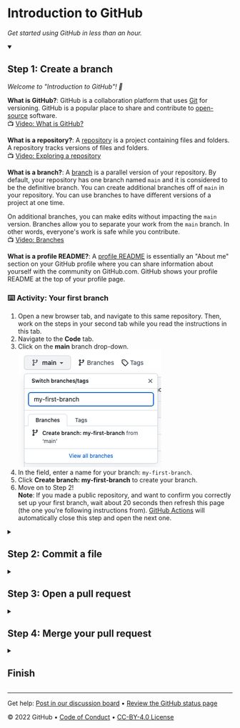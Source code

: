 <!-- 
  <<< -Prueba 1 de edición de texto-: Header of the course >>> 
  Include a 1280×640 image, course title in sentence case, and a concise description in emphasis.
  In your repository settings: enable template repository, add your 1280×640 social image, auto delete head branches.
  Add your open source license, GitHub uses Creative Commons Attribution 4.0 International.
-->

# Introduction to GitHub

_Get started using GitHub in less than an hour._

<!-- 
  <<< -Prueba 2 de edición de texto-: Start of the course >>> 
  Include start button, a note about Actions minutes,
  and tell the learner why they should take the course.
  Each step should be wrapped in <details>/<summary>, with an `id` set.
  The start <details> should have `open` as well.
  Do not use quotes on the <details> tag attributes.
-->

<!--step0

People use GitHub to build some of the most advanced technologies in the world. Whether you’re visualizing data or building a new game, there’s a whole community and set of tools on GitHub that can help you do it even better. GitHub Skills’ “Introduction to GitHub” course guides you through everything you need to start contributing in less than an hour.

- **Who is this for**: New developers, new GitHub users, and students.
- **What you'll learn**: We'll introduce repositories, branches, commits, and pull requests.
- **What you'll build**: We'll make a short Markdown file you can use as your [profile README](https://docs.github.com/account-and-profile/setting-up-and-managing-your-github-profile/customizing-your-profile/managing-your-profile-readme).
- **Prerequisites**: None. This course is a great introduction for your first day on GitHub.
- **How long**: This course is four steps long and takes less than one hour to complete.

## How to start this course

1. Above these instructions, right-click **Use this template** and open the link in a new tab.
   ![Use this template](https://user-images.githubusercontent.com/1221423/169618716-fb17528d-f332-4fc5-a11a-eaa23562665e.png)
2. In the new tab, follow the prompts to create a new repository.
   - For owner, choose your personal account or an organization to host the repository.
   - We recommend creating a public repository—private repositories will [use Actions minutes](https://docs.github.com/en/billing/managing-billing-for-github-actions/about-billing-for-github-actions).
   ![Create a new repository](https://user-images.githubusercontent.com/1221423/169618722-406dc508-add4-4074-83f0-c7a7ad87f6f3.png)
3. After your new repository is created, wait about 20 seconds, then refresh the page. Follow the step-by-step instructions in the new repository's README.

endstep0-->

<!-- 
  <<< Author notes: Step 1 >>> 
  Choose 3-5 steps for your course.
  The first step is always the hardest, so pick something easy!
  Link to docs.github.com for further explanations.
  Encourage users to open new tabs for steps!
-->

<details id=1 open>
<summary><h2>Step 1: Create a branch</h2></summary>

_Welcome to "Introduction to GitHub"! :wave:_

**What is GitHub?**: GitHub is a collaboration platform that uses [Git](https://docs.github.com/get-started/quickstart/github-glossary#git) for versioning. GitHub is a popular place to share and contribute to [open-source](https://docs.github.com/get-started/quickstart/github-glossary#open-source) software.
<br>:tv: [Video: What is GitHub?](https://www.youtube.com/watch?v=w3jLJU7DT5E)

**What is a repository?**: A [repository](https://docs.github.com/get-started/quickstart/github-glossary#repository) is a project containing files and folders. A repository tracks versions of files and folders.
<br>:tv: [Video: Exploring a repository](https://www.youtube.com/watch?v=R8OAwrcMlRw)

**What is a branch?**: A [branch](https://docs.github.com/en/get-started/quickstart/github-glossary#branch) is a parallel version of your repository. By default, your repository has one branch named `main` and it is considered to be the definitive branch. You can create additional branches off of `main` in your repository. You can use branches to have different versions of a project at one time.

On additional branches, you can make edits without impacting the `main` version. Branches allow you to separate your work from the `main` branch. In other words, everyone's work is safe while you contribute.
<br>:tv: [Video: Branches](https://www.youtube.com/watch?v=xgQmu81G1yY)

**What is a profile README?**: A [profile README](https://docs.github.com/account-and-profile/setting-up-and-managing-your-github-profile/customizing-your-profile/managing-your-profile-readme) is essentially an "About me" section on your GitHub profile where you can share information about yourself with the community on GitHub.com. GitHub shows your profile README at the top of your profile page.

### :keyboard: Activity: Your first branch

1. Open a new browser tab, and navigate to this same repository. Then, work on the steps in your second tab while you read the instructions in this tab.
2. Navigate to the **Code** tab.
3. Click on the **main** branch drop-down.<br>
   <img alt="image showing my-first-branch entry" src="/images/my-first-branch.png"/>
4. In the field, enter a name for your branch: `my-first-branch`.
5. Click **Create branch: my-first-branch** to create your branch.
6. Move on to Step 2!<br>
   **Note**: If you made a public repository, and want to confirm you correctly set up your first branch, wait about 20 seconds then refresh this page (the one you're following instructions from). [GitHub Actions](https://docs.github.com/en/actions) will automatically close this step and open the next one.

</details>

<!-- 
  <<< Author notes: Step 2 >>>
  Start this step by acknowledging the previous step.
  Define terms and link to docs.github.com.
-->

<details id=2>
<summary><h2>Step 2: Commit a file</h2></summary>

_You created a branch! :tada:_

Creating a branch allows you to edit to your project without changing the `main` branch. Now that you have a branch, it’s time to create a file and make your first commit!

**What is a commit?**: A [commit](https://docs.github.com/pull-requests/committing-changes-to-your-project/creating-and-editing-commits/about-commits) is a set of changes to the files and folders in your project. A commit exists in a branch.

### :keyboard: Activity: Your first commit

The following steps will guide you through the process of committing a change on GitHub. Committing a change requires first adding a new file to your new branch. 

1. On the **Code** tab, make sure you're on your new branch `my-first-branch`.
2. Select the **Add file** drop-down and click **Create new file**.<br>
   ![create new file option](/images/create-new-file.png)
3. In the **Name your file...** field, enter `PROFILE.md`.
4. In the **Edit new file** area, copy the following content to your file:
   ```
   Welcome to my GitHub profile!
   ```
   <img alt="profile.md file screenshot" src="/images/my-profile-file.png"/>
5. For commits, you can enter a short commit message that describes what you changes you made. This message helps others know what's included in your commit. GitHub offers a simple default message, but let's change it slightly for practice. First, enter `Add PROFILE.md` in the first text-entry field below **Commit new file**. Then, if you want to confirm what your screen should look like, expand the dropdown below.
   <details>
   <summary> Expand to see the screenshot.</summary>
   <img alt="screenshot of adding a new file with a commit message" src="/images/commit-full-screen.png" />
   </details>
6. In this lesson, we'll ignore the other fields and click **Commit new file**.
7. Move on to Step 3! <br>
   **Note**: Like before, you can wait about 20 seconds, then refresh this page (the one you're following instructions from) and [GitHub Actions](https://docs.github.com/en/actions) will automatically close this step and open the next one.

</details>

<!-- 
  <<< Author notes: Step 3 >>> 
  Just a historic note: the previous version of this step forced the learner
  to write a pull request description,
  checked that `main` was the receiving branch,
  and that the file was named correctly.
-->

<details id=3>
<summary><h2>Step 3: Open a pull request</h2></summary>

_Nice work making that commit :sparkles:_

Now that you’ve created a commit, it’s time to share your proposed change through a pull request!

**What is a pull request?**: Collaboration happens on a pull request. The pull request shows the changes in your branch to other people. This pull request is going to keep the changes you just made on your branch and propose applying them to the `main` branch.
<br>:tv: [Video: Introduction to pull requests](https://youtu.be/kJr-PIfLDl4)

### :keyboard: Activity: Create a pull request

You may have noticed after your commit that a message displayed indicating your recent push to your branch and providing a button that says **Compare & pull request**.

![screenshot of message and button](/images/compare-and-pull-request.png)

 If you want, feel free to click **Compare & pull request**, and then skip to step 6 below. If you don't click the button, the instructions below walk you through manually setting up the pull request.

1. Click on the **Pull requests** tab in your repository.
2. Click **New pull request**.
3. In the **base:** dropdown, make sure **main** is selected.
4. Select the **compare:** dropdown, and click `my-first-branch`. <br>
   <img alt="screenshot showing both branch selections" src="/images/pull-request-branches.png"/>
5. Click **Create pull request**.
6. Enter a title for your pull request: `Add my first file`.
7. The next field helps you provide a description of the changes you made. Feel free to add a description of what you’ve accomplished so far. As a reminder, you have: created a branch, created a file and made a commit! <br>
   <img alt="screenshot showing pull request" src="/images/Pull-request-description.png"/>
8. Click **Create pull request**.
9. Move on to Step 4! <br>
   **Note**: Like before, you can wait about 20 seconds, then refresh this page (the one you're following instructions from) and [GitHub Actions](https://docs.github.com/en/actions) will automatically close this step and open the next one. As a perk, you may see evidence of GitHub Actions running on the tab with the pull request opened! The image below shows a line you might see on your pull request after the Action finishes running.<br>
   <img alt="screenshot of an example of an actions line" src="/images/Actions-to-step-4.png"/>

</details>

<!-- 
  <<< Author notes: Step 4 >>> 
  Just a historic note: The previous version of this step required responding
  to a pull request review before merging. The previous version also handled
  if users accidentally closed without merging.
-->

<details id=4>
<summary><h2>Step 4: Merge your pull request</h2></summary>

_Nicely done friend! :sunglasses:_

You successfully created a pull request. You can now merge your pull request.

**What is a _merge_**: A [merge](https://docs.github.com/en/get-started/quickstart/github-glossary#merge) adds the changes in your pull request and branch into the `main` branch.
<br>:tv: [Video: Understanding the GitHub flow](https://www.youtube.com/watch?v=PBI2Rz-ZOxU)

As noted in the previous step, you may have seen evidence of an action running which automatically progresses your instructions to the next step. You'll have to wait for it to finish before you can merge your pull request. It will be ready when the merge pull request button is green.

![screenshot of green merge pull request button](/images/Green-merge-pull-request.png)
### :keyboard: Activity: Merge the pull request

1. Click **Merge pull request**.
1. Click **Confirm merge**.
1. Once your branch has been merged, you don't need it anymore. To delete this branch, click **Delete branch**.<br>
   <img alt="screenshot showing delete branch button" src="/images/delete-branch.png"/>
2. Check out the **Finish** step to see what you can learn next!<br>
   **Note**: Like before, you can wait about 20 seconds, then refresh this page (the one you're following instructions from) and [GitHub Actions](https://docs.github.com/en/actions) will automatically close this step and open the next one.

</details>

<!-- 
  <<< Author notes: Finish >>> 
  Review what we learned, ask for feedback, provide next steps.
-->

<details id=X>
<summary><h2>Finish</h2></summary>

_Congratulations friend, you've completed this course and joined the world of developers!_

<img src=https://octodex.github.com/images/collabocats.jpg alt=celebrate width=300 align=right>

Here's a recap of your accomplishments:

- You learned about GitHub, repositories, branches, commits, and pull requests.
- You created a branch, a commit, and a pull request.
- You merged a pull request.
- You made your first contribution! :tada:

### What's next?

  If you'd like to make a profile README, use the simplified instructions below or follow the instructions in the [Managing your profile README](https://docs.github.com/account-and-profile/setting-up-and-managing-your-github-profile/customizing-your-profile/managing-your-profile-readme) article.
  1. Make a new public repository with a name that matches your GitHub username.
  2. Create a file named `README.md` in it's root. The "root" means not inside any folder in your repository.
  3. Edit the contents of the `README.md` file.
  4. If you created a new branch for your file, open and merge a pull request on your branch.
  5. We'd love to see your new profile! Share your profile on social media and tag us!
  6. Lastly, we'd love to hear what you thought of this course [in our discussion board](https://github.com/skills/.github/discussions).

Check out these resources to learn more or get involved:
- Are you a student? Check out the [Student Developer Pack](https://education.github.com/pack).
- [Take another GitHub Skills course](https://github.com/skills).
- [Read the GitHub Getting Started docs](https://docs.github.com/en/get-started).
- To find projects to contribute to, check out [GitHub Explore](https://github.com/explore).

</details>

<!--
  <<< Author notes: Footer >>>
  Add a link to get support, GitHub status page, code of conduct, license link.
-->

---

Get help: [Post in our discussion board](https://github.com/skills/.github/discussions) &bull; [Review the GitHub status page](https://www.githubstatus.com/)

&copy; 2022 GitHub &bull; [Code of Conduct](https://www.contributor-covenant.org/version/2/1/code_of_conduct/code_of_conduct.md) &bull; [CC-BY-4.0 License](https://creativecommons.org/licenses/by/4.0/legalcode)
